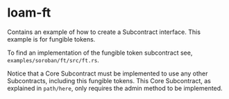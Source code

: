# loam-ft

Contains an example of how to create a Subcontract interface. This example is for fungible tokens.

To find an implementation of the fungible token subcontract see, `examples/soroban/ft/src/ft.rs`. 

Notice that a Core Subcontract must be implemented to use any other Subcontracts, including this fungible tokens. This Core Subcontract, as explained in `path/here`, only requires the admin method to be implemented. 
